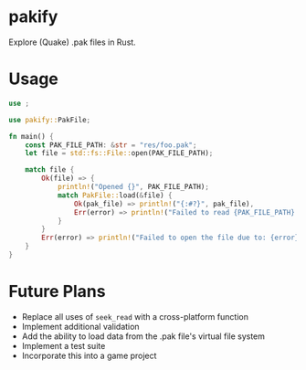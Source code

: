 # pakify

Explore (Quake) .pak files in Rust.

# Usage

```rs
use ;

use pakify::PakFile;

fn main() {
    const PAK_FILE_PATH: &str = "res/foo.pak";
    let file = std::fs::File::open(PAK_FILE_PATH);

    match file {
        Ok(file) => {
            println!("Opened {}", PAK_FILE_PATH);
            match PakFile::load(&file) {
                Ok(pak_file) => println!("{:#?}", pak_file),
                Err(error) => println!("Failed to read {PAK_FILE_PATH} due to: {error}"),
            }
        }
        Err(error) => println!("Failed to open the file due to: {error}"),
    }
}

```

# Future Plans

- Replace all uses of `seek_read` with a cross-platform function
- Implement additional validation
- Add the ability to load data from the .pak file's virtual file system
- Implement a test suite
- Incorporate this into a game project
